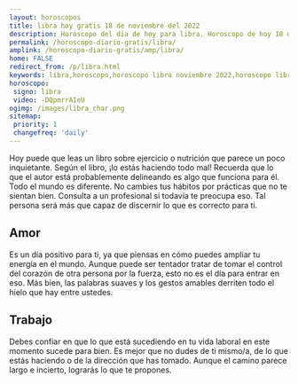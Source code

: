 ```yaml
---
layout: horoscopos
title: libra hoy gratis 18 de noviembre del 2022 
description: Horóscopo del dia de hoy para libra. Horoscopo de hoy 18 de noviembre del 2022. Las predicciones de amor, trabajo, vida personal gratis.
permalink: /horoscopo-diario-gratis/libra/
amplink: /horoscopo-diario-gratis/amp/libra/
home: FALSE
redirect_from: /p/libra.html
keywords: libra,horoscopo,horoscopo libra noviembre 2022,horoscopo libra hoy,tarot libra noviembre 2022,horoscopo libra,tarot libra hoy,horoscopo de hoy,horoscopo diario,tarot del amor,horoscopo de hoy libra,horoscopo diario del tarot, Horoscopo de hoy libra 18 de noviembre del 2022,horóscopo del día,signos zodiacales 2022, el horoscopo de hoy
horoscopo:
 signo: libra
 video: -DQpmrrAIeU
ogimg: /images/libra_char.png
sitemap:
 priority: 1
 changefreq: 'daily'
---
```



Hoy puede que leas un libro sobre ejercicio o nutrición que parece un poco inquietante. Según el libro, ¡lo estás haciendo todo mal! Recuerda que lo que el autor está probablemente delineando es algo que funciona para él. Todo el mundo es diferente. No cambies tus hábitos por prácticas que no te sientan bien. Consulta a un profesional si todavía te preocupa eso. Tal persona será más que capaz de discernir lo que es correcto para ti.

## Amor

Es un día positivo para ti, ya que piensas en cómo puedes ampliar tu energía en el mundo. Aunque puede ser tentador tratar de tomar el control del corazón de otra persona por la fuerza, esto no es el día para entrar en eso. Más bien, las palabras suaves y los gestos amables derriten todo el hielo que hay entre ustedes.

## Trabajo

Debes confiar en que lo que está sucediendo en tu vida laboral en este momento sucede para bien. Es mejor que no dudes de ti mismo/a, de lo que estás haciendo o de la dirección que has tomado. Aunque el camino parece largo e incierto, lograrás lo que te propones.